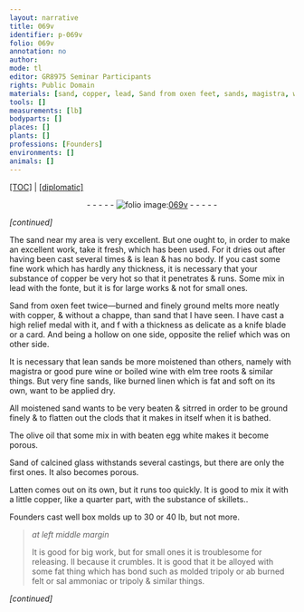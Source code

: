 ```yaml
---
layout: narrative
title: 069v
identifier: p-069v
folio: 069v
annotation: no
author:
mode: tl
editor: GR8975 Seminar Participants
rights: Public Domain
materials: [sand, copper, lead, Sand from oxen feet, sands, magistra, wine, boiled wine with elm tree roots, burned linen, olive oil, egg white, Sand of calcined glass, Latten, the substance of skillets., tripoly, felt, sal ammoniac]
tools: []
measurements: [lb]
bodyparts: []
places: []
plants: []
professions: [Founders]
environments: []
animals: []
---
```


<p><a href="{{ site.baseurl }}/translation/">[TOC]</a> | <a href="{{ site.baseurl }}/_texts/p-069v_tc.md/">[diplomatic]</a></p><div class="folio" align="center">- - - - - <a href="http://gallica.bnf.fr/ark:/12148/btv1b10500001g/f144.image" target="_blank"><img src="https://cu-mkp.github.io/2017-workshop-edition/assets/photo-icon.png" alt="folio image: " style="display:inline-block; margin-bottom:-3px;"/>069v</a> - - - - - </div>  
 
*[continued]*
  
The <span class="m">sand</span> near my area is very excellent. But one ought to, in order to make an excellent work, take it fresh, which has been used. For it dries out after having been cast several times & is lean & has no body. If you cast some fine work which has hardly any thickness, it is necessary that your substance of <span class="m">copper</span> be very hot so that it penetrates & runs. Some mix in <span class="m">lead</span> with the fonte, but it is for large works & not for small ones.
 
<span class="m">Sand from oxen feet</span> twice—burned and finely ground melts more neatly with <span class="m">copper</span>, & without a chappe, than <span class="m">sand</span> that I have seen. I have cast a high relief medal with it, and <span class="del">f</span> with a thickness as delicate as a knife blade or a card. And being a hollow on one side, opposite the relief which was on other side.
 
It is necessary that lean <span class="m">sands</span> be more moistened than others, namely with <span class="m">magistra</span> or good pure <span class="m">wine</span> or <span class="m">boiled wine with elm tree roots</span> & similar things. But very fine <span class="m">sands</span>, like <span class="m">burned linen</span> which is fat and soft on its own, want to be applied dry.
 
All moistened <span class="m">sand</span> wants to be very beaten & sitrred in order to be ground finely \& to flatten out the clods that it makes in itself when it is bathed.
 
The <span class="m">olive oil</span> that some mix in with beaten <span class="m">egg white</span> makes it become porous.
 
<span class="m">Sand of calcined glass</span> withstands several castings, but there are only the first ones. It also becomes porous.
 
<span class="m">Latten</span> comes out on its own, but it runs too quickly. It is good to mix it with a little <span class="m">copper</span>, like a quarter part, with <span class="m">the substance of skillets.</span>.
 
<span class="pro">Founders</span> cast well box molds up to 30 or 40 <span class="ms">lb</span>, but not more.
 
> *at left middle margin*
> 
> 
>   It is good for big work, but for small ones it is troublesome for releasing. <span class="del">Il</span> because it crumbles. It is good that it be alloyed with some fat thing which has bond such as molded <span class="m">tripoly</span> or <span class="del">ab</span> burned <span class="m">felt</span> or <span class="m">sal ammoniac</span> or <span class="m">tripoly</span> & similar things.
 
*[continued]*
 
